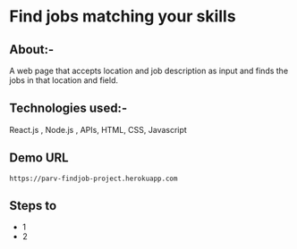 # Find jobs matching your skills
## About:-
A web page that accepts location and job description as input and finds the jobs in that location and field. 
## Technologies used:-
React.js , Node.js , APIs, HTML, CSS, Javascript

## Demo URL
`https://parv-findjob-project.herokuapp.com`
## Steps to 
* 1
* 2
